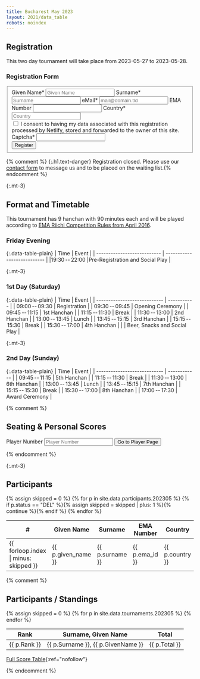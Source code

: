 ```yaml
---
title: Bucharest May 2023
layout: 2021/data_table
robots: noindex
---
```


## Registration

This two day tournament will take place from 2023-05-27 to 2023-05-28.

### Registration Form

<form name="Registration" method="POST" action="/thanks-for-registering/" id="contactform" class="form-horizontal" data-netlify="true" netlify-honeypot="captcha">
  <fieldset id="contact">
    <div>
      <label for="given_name">Given Name*</label>
      <input type="given_name" name="given_name" id="given_name" placeholder="Given Name" aria-required="true" required="true" />
      <label for="surname">Surname*</label>
      <input type="text" name="surname" id="surname" placeholder="Surname" aria-required="true" required="true" />
      <label for="email">eMail*</label>
      <input type="email" name="email" id="email" placeholder="mail@domain.tld" aria-required="true" required="true" />
      <label for="ema_id">EMA Number</label>
      <input type="text" name="ema_id" id="ema_id" placeholder="" />
      <label for="country">Country*</label>
      <input name="text" id="country" placeholder="Country" aria-required="true" required="true">
    </div>
    <div class="row mx-2">
      <input type="checkbox" name="accept-policy" id="accept-policy" aria-required="true" required="true" class="col-auto mt-2">
      <label for="accept-policy" class="col">
         I consent to having my data associated with this registration processed by Netlify, stored and forwarded to the owner of this site.
      </label>
    </div>
    <div class="d-none">
      <input name="lang" type="hidden" value="{{ page.lang }}" />
      <label for="captcha">Captcha*</label>
      <input name="captcha" type="text" />
    </div>
    <div>
      <button type="sumbit" id="registrationbutton" class="btn btn-primary btn-block">Register</button>
    </div>
  </fieldset>
</form>

{% comment %}
{:.h1.text-danger}
Registration closed. Please use our [contact form](/en/contact/) to message us and to be placed on the waiting list.{% endcomment %}

{:.mt-3}
## Format and Timetable

This tournament has 9 hanchan with 90 minutes each and will be played according to [EMA Riichi Competition Rules from April 2016](http://mahjong-europe.org/portal/images/docs/Riichi-rules-2016-EN.pdf).

### Friday Evening

{:.data-table-plain}
| Time                        | Event                       |
| --------------------------- | --------------------------- |
|19:30&#x202f;--&#x202f;22:00 |Pre-Registration and Social Play |

{:.mt-3}
### 1st Day (Saturday)

{:.data-table-plain}
| Time                         | Event       |
| ---------------------------- | ----------- |
| 09:00&#x202f;--&#x202f;09:30 | Registration |
| 09:30&#x202f;--&#x202f;09:45 | Opening Ceremony |
| 09:45&#x202f;--&#x202f;11:15 | 1st Hanchan  |
| 11:15&#x202f;--&#x202f;11:30 | Break       |
| 11:30&#x202f;--&#x202f;13:00 | 2nd Hanchan  |
| 13:00&#x202f;--&#x202f;13:45 | Lunch |
| 13:45&#x202f;--&#x202f;15:15 | 3rd Hanchan  |
| 15:15&#x202f;--&#x202f;15:30 | Break       |
| 15:30&#x202f;--&#x202f;17:00 | 4th Hanchan  |
|                              | Beer, Snacks and Social Play |

{:.mt-3}
### 2nd Day (Sunday)

{:.data-table-plain}
| Time                        | Event        |
| ---------------------------- | ------------ |
| 09:45&#x202f;--&#x202f;11:15 | 5th Hanchan  |
| 11:15&#x202f;--&#x202f;11:30 | Break        |
| 11:30&#x202f;--&#x202f;13:00 | 6th Hanchan  |
| 13:00&#x202f;--&#x202f;13:45 | Lunch        |
| 13:45&#x202f;--&#x202f;15:15 | 7th Hanchan  |
| 15:15&#x202f;--&#x202f;15:30 | Break        |
| 15:30&#x202f;--&#x202f;17:00 | 8th Hanchan  |
| 17:00&#x202f;--&#x202f;17:30 | Award Ceremony |

{% comment %}
## Seating & Personal Scores

<form method="GET" action="/2023/player">
  <div class="row my-4">
  <label class="col-4 align-self-end" for="id">Player Number</label>
  <input name="id" id="id" placeholder="Player Number" aria-required="true" required="true" class="col-4">
  <button type="sumbit" class="btn btn-primary btn-block col-4">Go to Player Page</button>
  </div>
</form>
{% endcomment %}

{:.mt-3}
## Participants

<table class="data-table">
<thead>
<tr>
<th>#</th>
<th>Given Name</th>
<th>Surname</th>
<th>EMA Number</th>
<th>Country</th>
<th>Status</th>
</tr>
</thead>
<tbody>
{% assign skipped = 0 %}
{% for p in site.data.participants.202305 %}
{% if p.status == "DEL" %}{% assign skipped = skipped | plus: 1 %}{% continue %}{% endif %}
<tr>
<td>{{ forloop.index | minus: skipped }}</td>
<td>{{ p.given_name }}</td>
<td>{{ p.surname }}</td>
<td>{{ p.ema_id }}</td>
<td>{{ p.country }}</td>
<td>{{ p.status }}</td>
</tr>
{% endfor %}
</tbody>
</table>

{% comment %}
## Participants / Standings

<table class="data-table">
<thead>
<tr>
<th>Rank</th>
<th>Surname, Given Name</th>
<th>Total</th>
</tr>
</thead>
<tbody>
{% assign skipped = 0 %}
{% for p in site.data.tournaments.202305 %}
<tr>
<td>{{ p.Rank }}</td>
<td>{{ p.Surname }}, {{ p.GivenName }}</td>
<td>{{ p.Total }}</td>
</tr>
{% endfor %}
</tbody>
</table>

[Full Score Table](/en/tournaments/2023/heiwa-nomi-no-maajan-taisen-scores/){:ref="nofollow"}

{% endcomment %}
